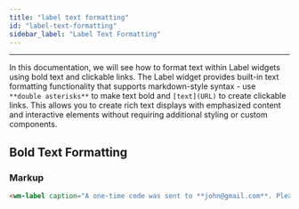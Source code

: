 ```yaml
---
title: "label text formatting"
id: "label-text-formatting"
sidebar_label: "Label Text Formatting"
---
```

---

In this documentation, we will see how to format text within Label widgets using bold text and clickable links. The Label widget provides built-in text formatting functionality that supports markdown-style syntax - use `**double asterisks**` to make text bold and `[text](URL)` to create clickable links. This allows you to create rich text displays with emphasized content and interactive elements without requiring additional styling or custom components.

## Bold Text Formatting


### Markup

```html
<wm-label caption="A one-time code was sent to **john@gmail.com**. Please enter your code. For help, visit our **[support page](https://support.example.com)**." name="label" width="100%"></wm-label>
```



